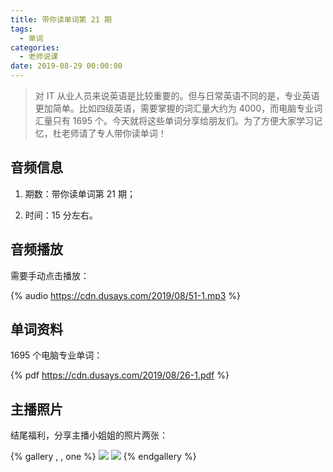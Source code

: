 ```yaml
---
title: 带你读单词第 21 期
tags:
  - 单词
categories:
  - 老师说课
date: 2019-08-29 00:00:00
---
```


> 对 IT 从业人员来说英语是比较重要的。但与日常英语不同的是，专业英语更加简单。比如四级英语，需要掌握的词汇量大约为 4000，而电脑专业词汇量只有 1695 个。今天就将这些单词分享给朋友们。为了方便大家学习记忆，杜老师请了专人带你读单词！

<!-- more -->

## 音频信息

1. 期数：带你读单词第 21 期；

2. 时间：15 分左右。

## 音频播放

需要手动点击播放：

{% audio https://cdn.dusays.com/2019/08/51-1.mp3 %}

## 单词资料

1695 个电脑专业单词：

{% pdf https://cdn.dusays.com/2019/08/26-1.pdf %}

## 主播照片

结尾福利，分享主播小姐姐的照片两张：

{% gallery , , one %}
![](https://cdn.dusays.com/2019/08/51-1.jpg/1)
![](https://cdn.dusays.com/2019/08/51-2.jpg/1)
{% endgallery %}